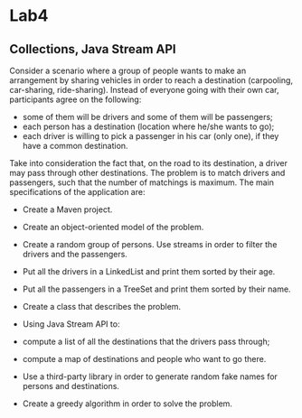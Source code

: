 <h1>Lab4</h1>
<h2>Collections, Java Stream API</h2>
Consider a scenario where a group of people wants to make an arrangement by sharing vehicles in order to reach a destination (carpooling, car-sharing, ride-sharing).
Instead of everyone going with their own car, participants agree on the following:

* some of them will be drivers and some of them will be passengers;
* each person has a destination (location where he/she wants to go);
* each driver is willing to pick a passenger in his car (only one), if they have a common destination.

Take into consideration the fact that, on the road to its destination, a driver may pass through other destinations.
The problem is to match drivers and passengers, such that the number of matchings is maximum.
The main specifications of the application are:

- Create a Maven project.
- Create an object-oriented model of the problem.
- Create a random group of persons. Use streams in order to filter the drivers and the passengers.
- Put all the drivers in a LinkedList and print them sorted by their age.
- Put all the passengers in a TreeSet and print them sorted by their name.


- Create a class that describes the problem.
- Using Java Stream API to:
 - compute a list of all the destinations that the drivers pass through;
 - compute a map of destinations and people who want to go there.
- Use a third-party library in order to generate random fake names for persons and destinations.
- Create a greedy algorithm in order to solve the problem.